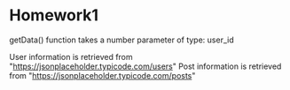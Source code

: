 # Homework1

getData() function takes a number parameter of type: user_id

User information is retrieved from "https://jsonplaceholder.typicode.com/users" Post information is retrieved from "https://jsonplaceholder.typicode.com/posts"
